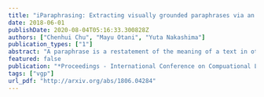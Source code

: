 ```yaml
---
title: "iParaphrasing: Extracting visually grounded paraphrases via an image"
date: 2018-06-01
publishDate: 2020-08-04T05:16:33.300828Z
authors: ["Chenhui Chu", "Mayu Otani", "Yuta Nakashima"]
publication_types: ["1"]
abstract: "A paraphrase is a restatement of the meaning of a text in other words. Paraphrases have been studied to enhance the performance of many natural language processing tasks. In this paper, we propose a novel task iParaphrasing to extract visually grounded paraphrases (VGPs), which are different phrasal expressions describing the same visual concept in an image. These extracted VGPs have the potential to improve language and image multimodal tasks such as visual question answering and image captioning. How to model the similarity between VGPs is the key of iParaphrasing. We apply various existing methods as well as propose a novel neural network-based method with image attention, and report the results of the first attempt toward iParaphrasing."
featured: false
publication: "*Proceedings - International Conference on Compuational Linguistics (COLING)*"
tags: ["vgp"]
url_pdf: "http://arxiv.org/abs/1806.04284"
---
```


